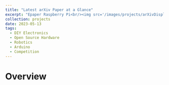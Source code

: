 ```yaml
---
title: "Latest arXiv Paper at a Glance"
excerpt: "Epaper Raspberry Pi<br/><img src='/images/projects/arXivDisplay/1.jpg' width='550'>"
collection: projects
date: 2023-05-13
tags:
  - DIY Electronics
  - Open Source Hardware
  - Robotics
  - Arduino
  - Competition
---
```


# Overview